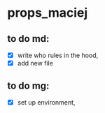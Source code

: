 # props_maciej

## to do md:

- [x] write who rules in the hood, 
- [x] add new file 

## to do mg:

- [x] set up environment,


